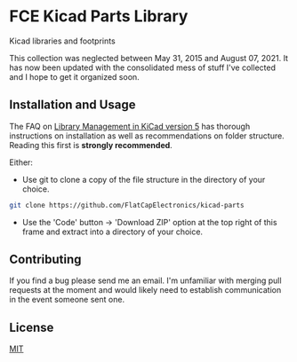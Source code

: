 # FCE Kicad Parts Library
Kicad libraries and footprints

This collection was neglected between May 31, 2015 and August 07, 2021.
It has now been updated with the consolidated mess of stuff I've collected and I hope to get it organized soon.

## Installation and Usage

The FAQ on [Library Management in KiCad version 5](https://forum.kicad.info/t/library-management-in-kicad-version-5/14636) has thorough instructions on installation as well as recommendations on folder structure.
Reading this first is **strongly recommended**.

Either:
* Use git to clone a copy of the file structure in the directory of your choice.

```bash
git clone https://github.com/FlatCapElectronics/kicad-parts
```
* Use the 'Code' button -> 'Download ZIP' option at the top right of this frame and extract into a directory of your choice.

## Contributing
If you find a bug please send me an email. I'm unfamiliar with merging pull requests at the moment and would likely need to establish communication in the event someone sent one.

## License
[MIT](https://choosealicense.com/licenses/mit/)

